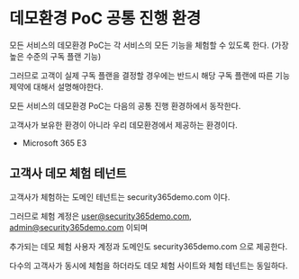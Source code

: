 # 데모환경 PoC 공통 진행 환경



모든 서비스의 데모환경 PoC는 각 서비스의 모든 기능을 체험할 수 있도록 한다. (가장 높은 수준의 구독 플랜 기능)

그러므로 고객이 실제 구독 플랜을 결정할 경우에는 반드시 해당 구독 플랜에 따른 기능제약에 대해서 설명해야한다.



모든 서비스의 데모환경 PoC는 다음의 공통 진행 환경하에서 동작한다.

고객사가 보유한 환경이 아니라 우리 데모환경에서 제공하는 환경이다.



* Microsoft 365 E3



## 고객사 데모 체험 테넌트

고객사가 체험하는 도메인 테넌트는 security365demo.com 이다.

그러므로 체험 계정은 user@security365demo.com, admin@security365demo.com 이되며

추가되는 데모 체험 사용자 계정과 도메인도 security365demo.com 으로 제공한다.



다수의 고객사가 동시에 체험을 하더라도 데모 체험 사이트와 체험 테넌트는 동일하다.













